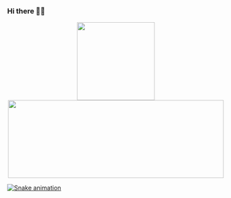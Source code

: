 ### Hi there 🤘🏻

<div align="center" display="inline-block">
  <a href="https://github.com/JoaoKshesek">
  <img height="180em" src="https://github-readme-stats.vercel.app/api?username=JoaoKshesek&show_icons=true&theme=midnight-purple&include_all_commits=true&count_private=true"/>
  <img height="180em" width="500px" src="https://github-readme-stats.vercel.app/api/top-langs/?username=JoaoKshesek&layout=compact&langs_count=7&theme=midnight-purple"/>
</div>

 
  ![Snake animation](https://github.com/JoaoKshesek/JoaoKshesek/blob/output/github-contribution-grid-snake.svg)
 
</div>
